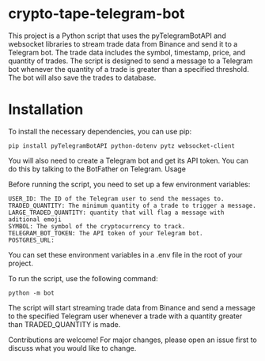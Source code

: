 # crypto-tape-telegram-bot

This project is a Python script that uses the pyTelegramBotAPI and websocket libraries to stream trade data from Binance and send it to a Telegram bot. The trade data includes the symbol, timestamp, price, and quantity of trades. The script is designed to send a message to a Telegram bot whenever the quantity of a trade is greater than a specified threshold. The bot will also save the trades to database.

# Installation

To install the necessary dependencies, you can use pip:

    pip install pyTelegramBotAPI python-dotenv pytz websocket-client

You will also need to create a Telegram bot and get its API token. You can do this by talking to the BotFather on Telegram.
Usage

Before running the script, you need to set up a few environment variables:

    USER_ID: The ID of the Telegram user to send the messages to.
    TRADED_QUANTITY: The minimum quantity of a trade to trigger a message.
    LARGE_TRADED_QUANTITY: quantity that will flag a message with aditional emoji
    SYMBOL: The symbol of the cryptocurrency to track.
    TELEGRAM_BOT_TOKEN: The API token of your Telegram bot.
    POSTGRES_URL: 

You can set these environment variables in a .env file in the root of your project.

To run the script, use the following command:

    python -m bot

The script will start streaming trade data from Binance and send a message to the specified Telegram user whenever a trade with a quantity greater than TRADED_QUANTITY is made.

Contributions are welcome! For major changes, please open an issue first to discuss what you would like to change.